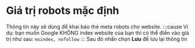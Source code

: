 # Giá trị robots mặc định
Thông tin này sẽ dùng để khai báo thẻ meta robots cho website.
:::cause
Ví dụ: bạn muốn Google KHÔNG index website của bạn thì có thể điền vào giá trị như sau: `noindex, nofollow`
:::
Sau đó nhấn chọn **Lưu** để lưu lại thông tin
